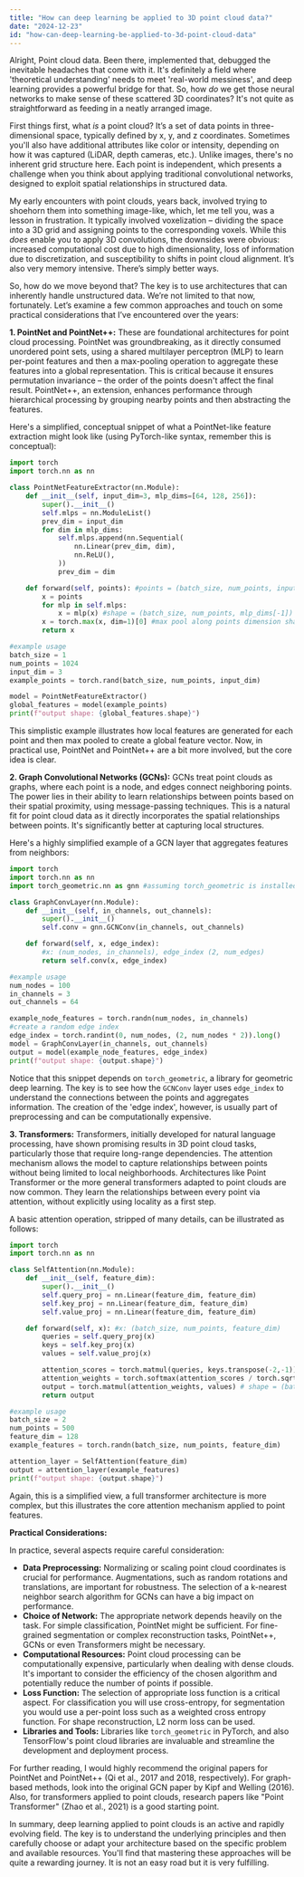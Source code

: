 ```yaml
---
title: "How can deep learning be applied to 3D point cloud data?"
date: "2024-12-23"
id: "how-can-deep-learning-be-applied-to-3d-point-cloud-data"
---
```


Alright,  Point cloud data. Been there, implemented that, debugged the inevitable headaches that come with it. It's definitely a field where 'theoretical understanding' needs to meet 'real-world messiness', and deep learning provides a powerful bridge for that. So, how *do* we get those neural networks to make sense of these scattered 3D coordinates? It's not quite as straightforward as feeding in a neatly arranged image.

First things first, what *is* a point cloud? It’s a set of data points in three-dimensional space, typically defined by x, y, and z coordinates. Sometimes you'll also have additional attributes like color or intensity, depending on how it was captured (LiDAR, depth cameras, etc.). Unlike images, there's no inherent grid structure here. Each point is independent, which presents a challenge when you think about applying traditional convolutional networks, designed to exploit spatial relationships in structured data.

My early encounters with point clouds, years back, involved trying to shoehorn them into something image-like, which, let me tell you, was a lesson in frustration. It typically involved voxelization – dividing the space into a 3D grid and assigning points to the corresponding voxels. While this *does* enable you to apply 3D convolutions, the downsides were obvious: increased computational cost due to high dimensionality, loss of information due to discretization, and susceptibility to shifts in point cloud alignment. It’s also very memory intensive. There’s simply better ways.

So, how do we move beyond that? The key is to use architectures that can inherently handle unstructured data. We’re not limited to that now, fortunately. Let’s examine a few common approaches and touch on some practical considerations that I’ve encountered over the years:

**1. PointNet and PointNet++:** These are foundational architectures for point cloud processing. PointNet was groundbreaking, as it directly consumed unordered point sets, using a shared multilayer perceptron (MLP) to learn per-point features and then a max-pooling operation to aggregate these features into a global representation. This is critical because it ensures permutation invariance – the order of the points doesn't affect the final result. PointNet++, an extension, enhances performance through hierarchical processing by grouping nearby points and then abstracting the features.

Here's a simplified, conceptual snippet of what a PointNet-like feature extraction might look like (using PyTorch-like syntax, remember this is conceptual):

```python
import torch
import torch.nn as nn

class PointNetFeatureExtractor(nn.Module):
    def __init__(self, input_dim=3, mlp_dims=[64, 128, 256]):
        super().__init__()
        self.mlps = nn.ModuleList()
        prev_dim = input_dim
        for dim in mlp_dims:
            self.mlps.append(nn.Sequential(
                nn.Linear(prev_dim, dim),
                nn.ReLU(),
            ))
            prev_dim = dim

    def forward(self, points): #points = (batch_size, num_points, input_dim)
        x = points
        for mlp in self.mlps:
            x = mlp(x) #shape = (batch_size, num_points, mlp_dims[-1])
        x = torch.max(x, dim=1)[0] #max pool along points dimension shape = (batch_size, mlp_dims[-1])
        return x

#example usage
batch_size = 1
num_points = 1024
input_dim = 3
example_points = torch.rand(batch_size, num_points, input_dim)

model = PointNetFeatureExtractor()
global_features = model(example_points)
print(f"output shape: {global_features.shape}")
```

This simplistic example illustrates how local features are generated for each point and then max pooled to create a global feature vector. Now, in practical use, PointNet and PointNet++ are a bit more involved, but the core idea is clear.

**2. Graph Convolutional Networks (GCNs):** GCNs treat point clouds as graphs, where each point is a node, and edges connect neighboring points. The power lies in their ability to learn relationships between points based on their spatial proximity, using message-passing techniques. This is a natural fit for point cloud data as it directly incorporates the spatial relationships between points. It's significantly better at capturing local structures.

Here's a highly simplified example of a GCN layer that aggregates features from neighbors:

```python
import torch
import torch.nn as nn
import torch_geometric.nn as gnn #assuming torch_geometric is installed

class GraphConvLayer(nn.Module):
    def __init__(self, in_channels, out_channels):
        super().__init__()
        self.conv = gnn.GCNConv(in_channels, out_channels)

    def forward(self, x, edge_index):
        #x: (num_nodes, in_channels), edge_index (2, num_edges)
        return self.conv(x, edge_index)

#example usage
num_nodes = 100
in_channels = 3
out_channels = 64

example_node_features = torch.randn(num_nodes, in_channels)
#create a random edge index
edge_index = torch.randint(0, num_nodes, (2, num_nodes * 2)).long()
model = GraphConvLayer(in_channels, out_channels)
output = model(example_node_features, edge_index)
print(f"output shape: {output.shape}")
```

Notice that this snippet depends on `torch_geometric`, a library for geometric deep learning. The key is to see how the `GCNConv` layer uses `edge_index` to understand the connections between the points and aggregates information. The creation of the 'edge index', however, is usually part of preprocessing and can be computationally expensive.

**3. Transformers:** Transformers, initially developed for natural language processing, have shown promising results in 3D point cloud tasks, particularly those that require long-range dependencies. The attention mechanism allows the model to capture relationships between points without being limited to local neighborhoods. Architectures like Point Transformer or the more general transformers adapted to point clouds are now common. They learn the relationships between every point via attention, without explicitly using locality as a first step.

A basic attention operation, stripped of many details, can be illustrated as follows:

```python
import torch
import torch.nn as nn

class SelfAttention(nn.Module):
    def __init__(self, feature_dim):
        super().__init__()
        self.query_proj = nn.Linear(feature_dim, feature_dim)
        self.key_proj = nn.Linear(feature_dim, feature_dim)
        self.value_proj = nn.Linear(feature_dim, feature_dim)

    def forward(self, x): #x: (batch_size, num_points, feature_dim)
        queries = self.query_proj(x)
        keys = self.key_proj(x)
        values = self.value_proj(x)

        attention_scores = torch.matmul(queries, keys.transpose(-2,-1)) # shape = (batch_size, num_points, num_points)
        attention_weights = torch.softmax(attention_scores / torch.sqrt(torch.tensor(x.shape[-1], dtype=torch.float)), dim=-1)
        output = torch.matmul(attention_weights, values) # shape = (batch_size, num_points, feature_dim)
        return output

#example usage
batch_size = 2
num_points = 500
feature_dim = 128
example_features = torch.randn(batch_size, num_points, feature_dim)

attention_layer = SelfAttention(feature_dim)
output = attention_layer(example_features)
print(f"output shape: {output.shape}")
```

Again, this is a simplified view, a full transformer architecture is more complex, but this illustrates the core attention mechanism applied to point features.

**Practical Considerations:**

In practice, several aspects require careful consideration:

*   **Data Preprocessing:** Normalizing or scaling point cloud coordinates is crucial for performance. Augmentations, such as random rotations and translations, are important for robustness. The selection of a k-nearest neighbor search algorithm for GCNs can have a big impact on performance.
*   **Choice of Network:** The appropriate network depends heavily on the task. For simple classification, PointNet might be sufficient. For fine-grained segmentation or complex reconstruction tasks, PointNet++, GCNs or even Transformers might be necessary.
*   **Computational Resources:** Point cloud processing can be computationally expensive, particularly when dealing with dense clouds. It's important to consider the efficiency of the chosen algorithm and potentially reduce the number of points if possible.
*   **Loss Function:** The selection of appropriate loss function is a critical aspect. For classification you will use cross-entropy, for segmentation you would use a per-point loss such as a weighted cross entropy function. For shape reconstruction, L2 norm loss can be used.
*   **Libraries and Tools:** Libraries like `torch_geometric` in PyTorch, and also TensorFlow's point cloud libraries are invaluable and streamline the development and deployment process.

For further reading, I would highly recommend the original papers for PointNet and PointNet++ (Qi et al., 2017 and 2018, respectively). For graph-based methods, look into the original GCN paper by Kipf and Welling (2016). Also, for transformers applied to point clouds, research papers like "Point Transformer" (Zhao et al., 2021) is a good starting point.

In summary, deep learning applied to point clouds is an active and rapidly evolving field. The key is to understand the underlying principles and then carefully choose or adapt your architecture based on the specific problem and available resources. You'll find that mastering these approaches will be quite a rewarding journey. It is not an easy road but it is very fulfilling.

